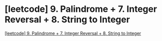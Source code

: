 # [leetcode] 9. Palindrome + 7. Integer Reversal + 8. String to Integer
[[leetcode] 9. Palindrome + 7. Integer Reversal + 8. String to Integer](https://aiwithcloud.com/2022/09/19/leetcode_9-_palindrome__7-_integer_reversal__8-_string_to_integer/)